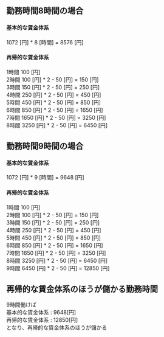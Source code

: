 ## 勤務時間8時間の場合  
#### 基本的な賃金体系

1072 [円] * 8 [時間] = 8576 [円]  

#### 再帰的な賃金体系

1時間 100 [円]  
2時間 100 [円] * 2 - 50 [円] = 150 [円]  
3時間 150 [円] * 2 - 50 [円] = 250 [円]  
4時間 250 [円] * 2 - 50 [円] = 450 [円]  
5時間 450 [円] * 2 - 50 [円] = 850 [円]  
6時間 850 [円] * 2 - 50 [円] = 1650 [円]  
7時間 1650 [円] * 2 - 50 [円] = 3250 [円]  
8時間 3250 [円] * 2 - 50 [円] = 6450 [円]  

## 勤務時間9時間の場合  
#### 基本的な賃金体系

1072 [円] * 9 [時間] = 9648 [円]  

#### 再帰的な賃金体系

1時間 100 [円]  
2時間 100 [円] * 2 - 50 [円] = 150 [円]  
3時間 150 [円] * 2 - 50 [円] = 250 [円]  
4時間 250 [円] * 2 - 50 [円] = 450 [円]  
5時間 450 [円] * 2 - 50 [円] = 850 [円]  
6時間 850 [円] * 2 - 50 [円] = 1650 [円]  
7時間 1650 [円] * 2 - 50 [円] = 3250 [円]  
8時間 3250 [円] * 2 - 50 [円] = 6450 [円]  
9時間 6450 [円] * 2 - 50 [円] = 12850 [円]

## 再帰的な賃金体系のほうが儲かる勤務時間

9時間働けば  
基本的な賃金体系 : 9648[円]  
再帰的な賃金体系 : 12850[円]  
となり、再帰的な賃金体系のほうが儲かる